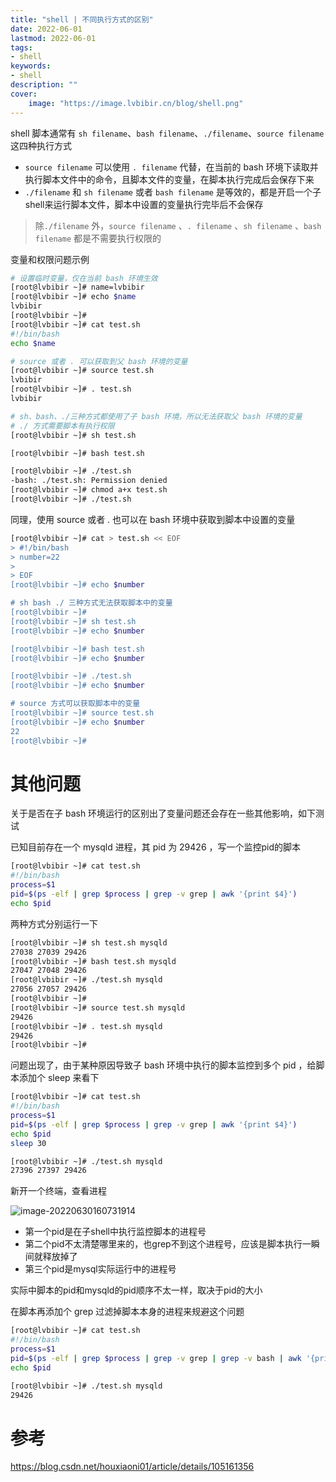 ```yaml
---
title: "shell | 不同执行方式的区别" 
date: 2022-06-01
lastmod: 2022-06-01
tags: 
- shell
keywords:
- shell
description: "" 
cover:
    image: "https://image.lvbibir.cn/blog/shell.png" 
---
```



shell 脚本通常有 `sh filename`、`bash filename`、`./filename`、`source filename` 这四种执行方式

- `source filename` 可以使用 `. filename` 代替，在当前的 bash 环境下读取并执行脚本文件中的命令，且脚本文件的变量，在脚本执行完成后会保存下来
- `./filename` 和  `sh filename` 或者  `bash filename`  是等效的，都是开启一个子shell来运行脚本文件，脚本中设置的变量执行完毕后不会保存

> 除`./filename` 外，`source filename` 、`. filename` 、`sh filename`  、`bash filename` 都是不需要执行权限的                                    

变量和权限问题示例

```bash
# 设置临时变量，仅在当前 bash 环境生效
[root@lvbibir ~]# name=lvbibir
[root@lvbibir ~]# echo $name
lvbibir
[root@lvbibir ~]#
[root@lvbibir ~]# cat test.sh
#!/bin/bash
echo $name

# source 或者 . 可以获取到父 bash 环境的变量
[root@lvbibir ~]# source test.sh
lvbibir
[root@lvbibir ~]# . test.sh
lvbibir

# sh、bash、./三种方式都使用了子 bash 环境，所以无法获取父 bash 环境的变量
# ./ 方式需要脚本有执行权限
[root@lvbibir ~]# sh test.sh

[root@lvbibir ~]# bash test.sh

[root@lvbibir ~]# ./test.sh
-bash: ./test.sh: Permission denied
[root@lvbibir ~]# chmod a+x test.sh
[root@lvbibir ~]# ./test.sh

```

同理，使用 source 或者 . 也可以在 bash 环境中获取到脚本中设置的变量

```bash
[root@lvbibir ~]# cat > test.sh << EOF
> #!/bin/bash
> number=22
>
> EOF
[root@lvbibir ~]# echo $number

# sh bash ./ 三种方式无法获取脚本中的变量
[root@lvbibir ~]#
[root@lvbibir ~]# sh test.sh
[root@lvbibir ~]# echo $number

[root@lvbibir ~]# bash test.sh
[root@lvbibir ~]# echo $number

[root@lvbibir ~]# ./test.sh
[root@lvbibir ~]# echo $number

# source 方式可以获取脚本中的变量
[root@lvbibir ~]# source test.sh
[root@lvbibir ~]# echo $number
22
[root@lvbibir ~]#
```

# 其他问题

关于是否在子 bash 环境运行的区别出了变量问题还会存在一些其他影响，如下测试

已知目前存在一个 mysqld 进程，其 pid 为 29426 ，写一个监控pid的脚本

```bash
[root@lvbibir ~]# cat test.sh
#!/bin/bash
process=$1
pid=$(ps -elf | grep $process | grep -v grep | awk '{print $4}')
echo $pid
```

两种方式分别运行一下

```bash
[root@lvbibir ~]# sh test.sh mysqld
27038 27039 29426
[root@lvbibir ~]# bash test.sh mysqld
27047 27048 29426
[root@lvbibir ~]# ./test.sh mysqld
27056 27057 29426
[root@lvbibir ~]#
[root@lvbibir ~]# source test.sh mysqld
29426
[root@lvbibir ~]# . test.sh mysqld
29426
[root@lvbibir ~]#
```

问题出现了，由于某种原因导致子 bash 环境中执行的脚本监控到多个 pid ，给脚本添加个 sleep 来看下

```bash
[root@lvbibir ~]# cat test.sh
#!/bin/bash
process=$1
pid=$(ps -elf | grep $process | grep -v grep | awk '{print $4}')
echo $pid
sleep 30

[root@lvbibir ~]# ./test.sh mysqld
27396 27397 29426
```

新开一个终端，查看进程

![image-20220630160731914](https://image.lvbibir.cn/blog/image-20220630160731914.png)

- 第一个pid是在子shell中执行监控脚本的进程号
- 第二个pid不太清楚哪里来的，也grep不到这个进程号，应该是脚本执行一瞬间就释放掉了
- 第三个pid是mysql实际运行中的进程号

实际中脚本的pid和mysqld的pid顺序不太一样，取决于pid的大小

在脚本再添加个 grep 过滤掉脚本本身的进程来规避这个问题

```bash
[root@lvbibir ~]# cat test.sh
#!/bin/bash
process=$1
pid=$(ps -elf | grep $process | grep -v grep | grep -v bash | awk '{print $4}')
echo $pid

[root@lvbibir ~]# ./test.sh mysqld
29426
```



# 参考

https://blog.csdn.net/houxiaoni01/article/details/105161356